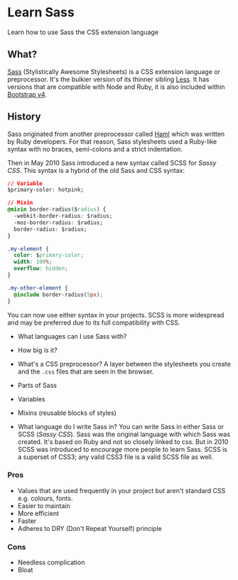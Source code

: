 # Learn Sass
Learn how to use Sass the CSS extension language

## What?

[Sass](https://sass-lang.com) (Stylistically Awesome Stylesheets) is a CSS
extension language or preprocessor. It's the bulkier version of its thinner sibling
[Less](https://lesscss.org/). It has versions that are compatible with Node
and Ruby, it is also included within
[Bootstrap v4](https://getbootstrap.com/docs/4.0/getting-started/introduction/).

## History
Sass originated from another preprocessor called [Haml](https://haml.info/) which
was written by Ruby developers. For that reason, Sass stylesheets used a
Ruby-like syntax with no braces, semi-colons and a strict indentation.

Then in May 2010 Sass introduced a new syntax called SCSS for _Sassy CSS_. This
syntax is a hybrid of the old Sass and CSS syntax:

```css
// Variable
$primary-color: hotpink;

// Mixin
@mixin border-radius($radius) {
  -webkit-border-radius: $radius;
  -moz-border-radius: $radius;
  border-radius: $radius;
}

.my-element {
  color: $primary-color;
  width: 100%;
  overflow: hidden;
}

.my-other-element {
  @include border-radius(5px);
}
```

You can now use either syntax in your projects. SCSS is more widespread and
may be preferred due to its full compatibility with CSS.

- What languages can I use Sass with?
- How big is it?

- What's a CSS preprocessor?
A layer between the stylesheets you create and the `.css` files that are seen in
the browser.

- Parts of Sass
 - Variables
 - Mixins (reusable blocks of styles)

- What language do I write Sass in?
You can write Sass in either Sass or SCSS (_Sassy CSS_). Sass was the original
language with which Sass was created. It's based on Ruby and not so closely
linked to css. But in 2010 SCSS was introduced to encourage more people to learn
Sass. SCSS is a superset of CSS3; any valid CSS3 file is a valid SCSS file as well.

### Pros

- Values that are used frequently in your project but aren't standard CSS e.g. colours, fonts.
- Easier to maintain
- More efficient
- Faster
- Adheres to DRY (Don't Repeat Yourself) principle

### Cons

- Needless complication
- Bloat
